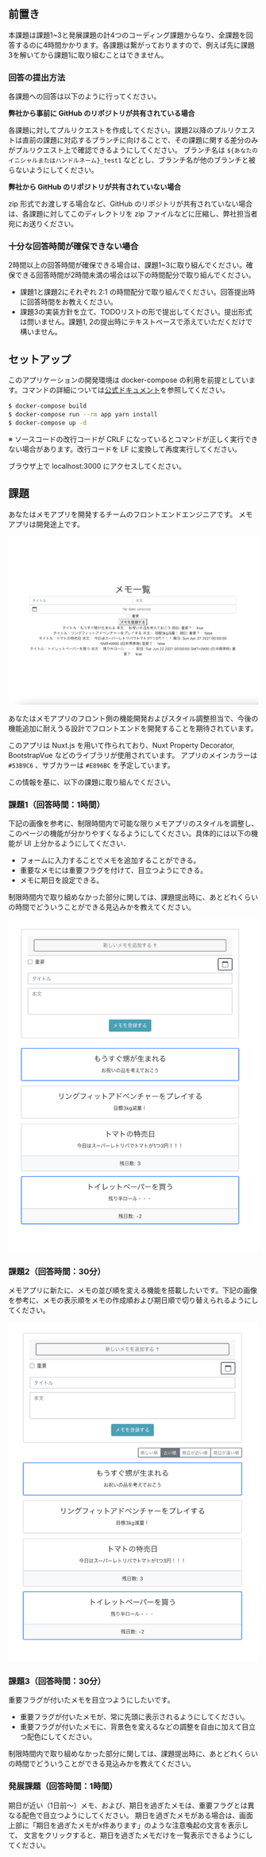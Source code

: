 ## 前置き
本課題は課題1~3と発展課題の計4つのコーディング課題からなり、全課題を回答するのに4時間かかります。各課題は繋がっておりますので、例えば先に課題3を解いてから課題1に取り組むことはできません。

### 回答の提出方法
各課題への回答は以下のように行ってください。

**弊社から事前に GitHub のリポジトリが共有されている場合**

各課題に対してプルリクエストを作成してください。課題2以降のプルリクエストは直前の課題に対応するブランチに向けることで、その課題に関する差分のみがプルリクエスト上で確認できるようにしてください。
ブランチ名は `${あなたのイニシャルまたはハンドルネーム}_test1` などとし、ブランチ名が他のブランチと被らないようにしてください。

**弊社から GitHub のリポジトリが共有されていない場合**

zip 形式でお渡しする場合など、GitHub のリポジトリが共有されていない場合は、各課題に対してこのディレクトリを zip ファイルなどに圧縮し、弊社担当者宛にお送りください。

### 十分な回答時間が確保できない場合

2時間以上の回答時間が確保できる場合は、課題1~3に取り組んでください。確保できる回答時間が2時間未満の場合は以下の時間配分で取り組んでください。

* 課題1と課題2にそれぞれ 2:1 の時間配分で取り組んでください。回答提出時に回答時間をお教えください。
* 課題3の実装方針を立て、TODOリストの形で提出してください。提出形式は問いません。課題1, 2の提出時にテキストベースで添えていただくだけで構いません。


## セットアップ

このアプリケーションの開発環境は docker-compose の利用を前提としています。コマンドの詳細については[公式ドキュメント](https://docs.docker.jp/compose/toc.html)を参照してください。

```bash
$ docker-compose build
$ docker-compose run --rm app yarn install
$ docker-compose up -d
```

※ ソースコードの改行コードが CRLF になっているとコマンドが正しく実行できない場合があります。改行コードを LF に変換して再度実行してください。

ブラウザ上で localhost:3000 にアクセスしてください。

## 課題

あなたはメモアプリを開発するチームのフロントエンドエンジニアです。
メモアプリは開発途上です。

![前提_1](./pictures/pre.png)

あなたはメモアプリのフロント側の機能開発およびスタイル調整担当で、今後の機能追加に耐えうる設計でフロントエンドを開発することを期待されています。

このアプリは Nuxt.js を用いて作られており、Nuxt Property Decorator, BootstrapVue などのライブラリが使用されています。
アプリのメインカラーは `#53B9C6` 、サブカラーは `#E896BC` を予定しています。

この情報を基に、以下の課題に取り組んでください。

### 課題1（回答時間：1時間）

下記の画像を参考に、制限時間内で可能な限りメモアプリのスタイルを調整し、このページの機能が分かりやすくなるようにしてください。具体的には以下の機能が UI 上分かるようにしてください．

* フォームに入力することでメモを追加することができる。
* 重要なメモには重要フラグを付けて、目立つようにできる。
* メモに期日を設定できる。

制限時間内で取り組めなかった部分に関しては、課題提出時に、あとどれくらいの時間でどういうことができる見込みかを教えてください。

![画像1_1](./pictures/task1.png)

### 課題2（回答時間：30分）

メモアプリに新たに、メモの並び順を変える機能を搭載したいです。下記の画像を参考に、メモの表示順をメモの作成順および期日順で切り替えられるようにしてください。

![画像2_1](./pictures/task2.png)

### 課題3（回答時間：30分）

重要フラグが付いたメモを目立つようにしたいです。
- 重要フラグが付いたメモが、常に先頭に表示されるようにしてください。
- 重要フラグが付いたメモに、背景色を変えるなどの調整を自由に加えて目立つ配色にしてください。

制限時間内で取り組めなかった部分に関しては、課題提出時に、あとどれくらいの時間でどういうことができる見込みかを教えてください。

### 発展課題（回答時間：1時間）

期日が近い（1日前〜）メモ、および、期日を過ぎたメモは、重要フラグとは異なる配色で目立つようにしてください。
期日を過ぎたメモがある場合は、画面上部に「期日を過ぎたメモがx件あります」のような注意喚起の文言を表示して、
文言をクリックすると、期日を過ぎたメモだけを一覧表示できるようにしてください。

